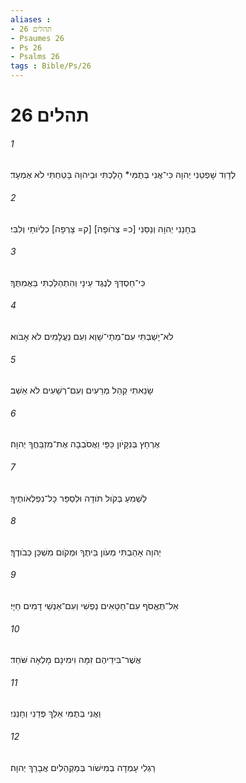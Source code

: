 ```yaml
---
aliases : 
- תהלים 26
- Psaumes 26
- Ps 26
- Psalms 26
tags : Bible/Ps/26
---
```


# תהלים 26

###### 1
לְדָוִד שָׁפְטֵנִי יְהוָה כִּי־אֲנִי בְּתֻמִּי* הָלַכְתִּי וּבַיהוָה בָּטַחְתִּי לֹא אֶמְעָד׃
###### 2
בְּחָנֵנִי יְהוָה וְנַסֵּנִי [כ= צְרֹופָה] [ק= צָרְפָה] כִלְיֹותַי וְלִבִּי׃
###### 3
כִּי־חַסְדְּךָ לְנֶגֶד עֵינָי וְהִתְהַלַּכְתִּי בַּאֲמִתֶּךָ׃
###### 4
לֹא־יָשַׁבְתִּי עִם־מְתֵי־שָׁוְא וְעִם נַעֲלָמִים לֹא אָבֹוא׃
###### 5
שָׂנֵאתִי קְהַל מְרֵעִים וְעִם־רְשָׁעִים לֹא אֵשֵׁב׃
###### 6
אֶרְחַץ בְּנִקָּיֹון כַּפָּי וַאֲסֹבְבָה אֶת־מִזְבַּחֲךָ יְהוָה׃
###### 7
לַשְׁמִעַ בְּקֹול תֹּודָה וּלְסַפֵּר כָּל־נִפְלְאֹותֶיךָ׃
###### 8
יְהוָה אָהַבְתִּי מְעֹון בֵּיתֶךָ וּמְקֹום מִשְׁכַּן כְּבֹודֶךָ׃
###### 9
אַל־תֶּאֱסֹף עִם־חַטָּאִים נַפְשִׁי וְעִם־אַנְשֵׁי דָמִים חַיָּי׃
###### 10
אֲשֶׁר־בִּידֵיהֶם זִמָּה וִימִינָם מָלְאָה שֹּׁחַד׃
###### 11
וַאֲנִי בְּתֻמִּי אֵלֵךְ פְּדֵנִי וְחָנֵּנִי׃
###### 12
רַגְלִי עָמְדָה בְמִישֹׁור בְּמַקְהֵלִים אֲבָרֵךְ יְהוָה׃

